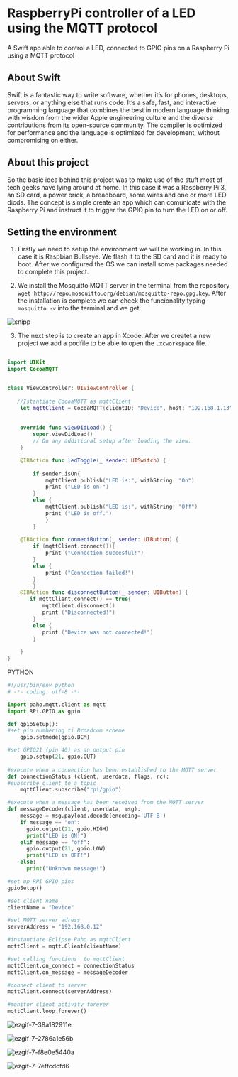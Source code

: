 # RaspberryPi controller of a LED using the MQTT protocol
A Swift app able to control a LED, connected to GPIO pins on a Raspberry Pi using a MQTT protocol

## About Swift
Swift is a fantastic way to write software, whether it’s for phones, desktops, servers, or anything else that runs code. It’s a safe, fast, and interactive programming language that combines the best in modern language thinking with wisdom from the wider Apple engineering culture and the diverse contributions from its open-source community. The compiler is optimized for performance and the language is optimized for development, without compromising on either.

## About this project
So the basic idea behind this project was to make use of the stuff most of tech geeks have lying around at home. In this case it was a Raspberry Pi 3, an SD card, a power brick, a breadboard, some wires and one or more LED diods. The concept is simple create an app which can comunicate with the Raspberry Pi and instruct it to trigger the GPIO pin to turn the LED on or off.

## Setting the environment
1. Firstly we need to setup the environment we will be working in. In this case it is Raspbian Bullseye. We flash it to the SD card and it is ready to boot. After we configured the OS we can install some packages needed to complete this project.

2. We install the Mosquitto MQTT server in the terminal from the repository `wget http://repo.mosquitto.org/debian/mosquitto-repo.gpg.key`. After the installation is complete we can check the funcionality typing `mosquitto -v` into the terminal and we get:

![snipp](https://user-images.githubusercontent.com/54951169/150240486-bdf48621-ed3c-403d-8956-255df23b689e.png)

3. The next step is to create an app in Xcode. After we createt a new project we add a podfile to be able to open the `.xcworkspace` file.

```swift

import UIKit
import CocoaMQTT


class ViewController: UIViewController {
    
   //Istantiate CocoaMQTT as mqttClient
    let mqttClient = CocoaMQTT(clientID: "Device", host: "192.168.1.13", port: 1883)
    
  
    override func viewDidLoad() {
        super.viewDidLoad()
        // Do any additional setup after loading the view.
    }

    @IBAction func ledToggle(_ sender: UISwitch) {
        
        if sender.isOn{
            mqttClient.publish("LED is:", withString: "On")
            print ("LED is on.")
        }
        else {
            mqttClient.publish("LED is:", withString: "Off")
            print ("LED is off.")
            }
        }
    
    @IBAction func connectButton(_ sender: UIButton) {
        if (mqttClient.connect()){
            print ("Connection succesful!")
        }
        else {
            print ("Connection failed!")
        }
        }
    @IBAction func disconnectButton(_ sender: UIButton) {
       if mqttClient.connect() == true{
           mqttClient.disconnect()
           print ("Disconnected!")
        }
        else {
           print ("Device was not connected!")
        }
     
    }
}

```

PYTHON

```python
#!/usr/bin/env python
# -*- coding: utf-8 -*-

import paho.mqtt.client as mqtt
import RPi.GPIO as gpio

def gpioSetup():
#set pin numbering ti Broadcom scheme
    gpio.setmode(gpio.BCM)

#set GPIO21 (pin 40) as an output pin
    gpio.setup(21, gpio.OUT)
 
#execute when a connection has been established to the MQTT server
def connectionStatus (client, userdata, flags, rc):
#subscribe client to a topic
    mqttClient.subscribe("rpi/gpio")

#execute when a message has been received from the MQTT server
def messageDecoder(client, userdata, msg):
    message = msg.payload.decode(encoding='UTF-8')
    if message == "on":
      gpio.output(21, gpio.HIGH)
      print("LED is ON!")
    elif message == "off":
      gpio.output(21, gpio.LOW)
      print("LED is OFF!")
    else:
      print("Unknown message!")

#set up RPI GPIO pins
gpioSetup()

#set client name
clientName = "Device"

#set MQTT server adress
serverAddress = "192.168.0.12"

#instantiate Eclipse Paho as mqttClient
mqttClient = mqtt.Client(clientName)

#set calling functions  to mqttClient
mqttClient.on_connect = connectionStatus
mqttClient.on_message = messageDecoder

#connect client to server
mqttClient.connect(serverAddress)

#monitor client activity forever
mqttClient.loop_forever()

```

![ezgif-7-38a182911e](https://user-images.githubusercontent.com/54951169/150238291-1e1f3738-4700-4f3e-bd4d-aca86de60332.gif)

![ezgif-7-2786a1e56b](https://user-images.githubusercontent.com/54951169/150238720-570f035e-a092-4c31-bda1-41013e5b27db.gif)

![ezgif-7-f8e0e5440a](https://user-images.githubusercontent.com/54951169/150238276-149dca96-dabb-4322-b872-28a167b55068.gif)


![ezgif-7-7effcdcfd6](https://user-images.githubusercontent.com/54951169/150238733-f3690130-a817-4fbb-911d-86228c23012c.gif)
